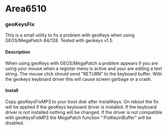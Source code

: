 # Area6510

### geoKeysFix
This is a small utility to fix a problem with geoKeys when using GEOS/MegaPatch 64/128.
Tested with geokeys v1.5.

#### Description
When using geoKeys with GEOS/MegaPatch a problem appears if you are using your mouse when a register menu is active and your are editing a text string.
The mouse click should send "RETURN" to the keyboard buffer. With the geokeys keyboard driver this will cause screen garbage or a crash.

#### Install
Copy geoKeysFixMP3 to your boot disk after InstallKeys. On reboot the fix will be applied if the geoKeys keyboard driver is installed.
If the keyboard driver is not installed nothing will be changed. If the driver is not compatible with geoKeysFixMP3 the MegaPatch function ":PutKeyinBuffer" will be disabled.
